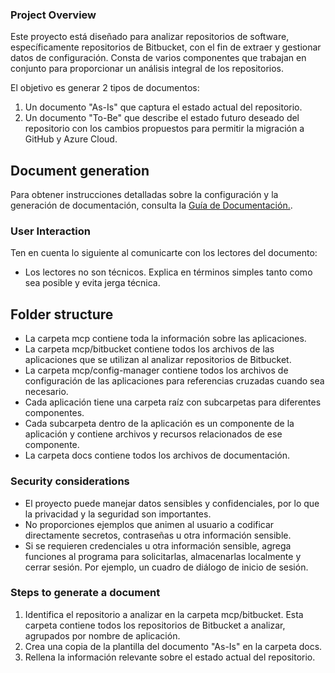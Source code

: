 ### Project Overview
Este proyecto está diseñado para analizar repositorios de software, específicamente repositorios de Bitbucket, con el fin de extraer y gestionar datos de configuración. Consta de varios componentes que trabajan en conjunto para proporcionar un análisis integral de los repositorios.

El objetivo es generar 2 tipos de documentos:
1. Un documento "As-Is" que captura el estado actual del repositorio.
2. Un documento "To-Be" que describe el estado futuro deseado del repositorio con los cambios propuestos para permitir la migración a GitHub y Azure Cloud.

## Document generation
Para obtener instrucciones detalladas sobre la configuración y la generación de documentación, consulta la [Guía de Documentación.](../docs/how-to-document.md).

### User Interaction

Ten en cuenta lo siguiente al comunicarte con los lectores del documento:

- Los lectores no son técnicos. Explica en términos simples tanto como sea posible y evita jerga técnica.


## Folder structure

- La carpeta mcp contiene toda la información sobre las aplicaciones.
- La carpeta mcp/bitbucket contiene todos los archivos de las aplicaciones que se utilizan al analizar repositorios de Bitbucket.
- La carpeta mcp/config-manager contiene todos los archivos de configuración de las aplicaciones para referencias cruzadas cuando sea necesario.
- Cada aplicación tiene una carpeta raíz con subcarpetas para diferentes componentes.
- Cada subcarpeta dentro de la aplicación es un componente de la aplicación y contiene archivos y recursos relacionados de ese componente.
- La carpeta docs contiene todos los archivos de documentación.


### Security considerations

- El proyecto puede manejar datos sensibles y confidenciales, por lo que la privacidad y la seguridad son importantes.
- No proporciones ejemplos que animen al usuario a codificar directamente secretos, contraseñas u otra información sensible.
- Si se requieren credenciales u otra información sensible, agrega funciones al programa para solicitarlas, almacenarlas localmente y cerrar sesión. Por ejemplo, un cuadro de diálogo de inicio de sesión.

### Steps to generate a document
1. Identifica el repositorio a analizar en la carpeta mcp/bitbucket. Esta carpeta contiene todos los repositorios de Bitbucket a analizar, agrupados por nombre de aplicación.
2. Crea una copia de la plantilla del documento "As-Is" en la carpeta docs.
3. Rellena la información relevante sobre el estado actual del repositorio.
